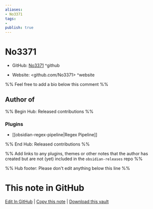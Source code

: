 ```yaml
---
aliases:
- No3371
tags:
- 
publish: true
---
```


# No3371

- GitHub: [No3371](https://github.com/No3371/) ^github
<!-- - Discord: `@` ^discord-->
- Website: <github.com/No3371> ^website
<!-- - [[Publish sites|Publish site]]: ^publish-->

%% Feel free to add a bio below this comment %%


## Author of

%% Begin Hub: Released contributions %%
### Plugins
- [[obsidian-regex-pipeline|Regex Pipeline]]

%% End Hub: Released contributions %%

%% Add links to any plugins, themes or other notes that the author has created but are not (yet) included in the `obsidian-releases` repo %%

<!--
### Unlisted plugins

- 
-->

<!--
### Others

- 
-->

<!--
## Sponsor this author

- [[GitHub sponsors]]: [Sponsor @No3371 on GitHub Sponsors](https://github.com/sponsors/No3371) ^github-sponsor
- [[Buy me a coffee]]: ^buy-me-a-coffee
- [[PayPal]]: ^paypal
- [[Patreon]]: ^patreon

-->

<!--
## Follow this author

- [[YouTube Channels|On YouTube]]: ^youtube
- Twitter: ^twitter
- ...
-->

%% Hub footer: Please don't edit anything below this line %%

# This note in GitHub

<span class="git-footer">[Edit In GitHub](https://github.dev/obsidian-community/obsidian-hub/blob/main/01%20-%20Community/People/No3371.md "git-hub-edit-note") | [Copy this note](https://raw.githubusercontent.com/obsidian-community/obsidian-hub/main/01%20-%20Community/People/No3371.md "git-hub-copy-note") | [Download this vault](https://github.com/obsidian-community/obsidian-hub/archive/refs/heads/main.zip "git-hub-download-vault") </span>